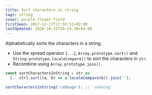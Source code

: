 ```yaml
---
title: Sort characters in string
tags: string
cover: purple-flower-field
firstSeen: 2017-12-17T17:55:51+02:00
lastUpdated: 2020-10-22T20:24:30+03:00
---
```


Alphabetically sorts the characters in a string.

- Use the spread operator (`...`), `Array.prototype.sort()` and  `String.prototype.localeCompare()` to sort the characters in `str`.
- Recombine using `Array.prototype.join()`.

```js
const sortCharactersInString = str =>
  [...str].sort((a, b) => a.localeCompare(b)).join('');
```

```js
sortCharactersInString('cabbage'); // 'aabbceg'
```
